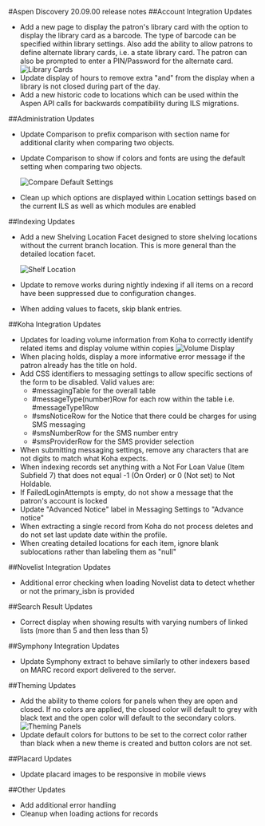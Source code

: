 #Aspen Discovery 20.09.00 release notes
##Account Integration Updates
- Add a new page to display the patron's library card with the option to display the library card as a barcode. The type of barcode can be specified within library settings. Also add the ability to allow patrons to define alternate library cards, i.e. a state library card. The patron can also be prompted to enter a PIN/Password for the alternate card.  
  ![Library Cards](/release_notes/images/20_09_00_library_cards.png)
- Update display of hours to remove extra "and" from the display when a library is not closed during part of the day.
- Add a new historic code to locations which can be used within the Aspen API calls for backwards compatibility during ILS migrations.

##Administration Updates
- Update Comparison to prefix comparison with section name for additional clarity when comparing two objects.
- Update Comparison to show if colors and fonts are using the default setting when comparing two objects.

  ![Compare Default Settings](/release_notes/images/20_09_00_admin_compare_default.png)
- Clean up which options are displayed within Location settings based on the current ILS as well as which modules are enabled

##Indexing Updates
- Add a new Shelving Location Facet designed to store shelving locations without the current branch location.  This is more general than the detailed location facet.

  ![Shelf Location](/release_notes/images/20_09_00_shelf_location.png)
- Update to remove works during nightly indexing if all items on a record have been suppressed due to configuration changes. 
- When adding values to facets, skip blank entries.

##Koha Integration Updates
- Updates for loading volume information from Koha to correctly identify related items and display volume within copies
  ![Volume Display](/release_notes/images/20_09_00_Volume_display.png)
- When placing holds, display a more informative error message if the patron already has the title on hold.
- Add CSS identifiers to messaging settings to allow specific sections of the form to be disabled. Valid values are: 
  - \#messagingTable for the overall table 
  - \#messageType(number)Row for each row within the table i.e. \#messageType1Row
  - \#smsNoticeRow for the Notice that there could be charges for using SMS messaging
  - \#smsNumberRow for the SMS number entry
  - \#smsProviderRow for the SMS provider selection
- When submitting messaging settings, remove any characters that are not digits to match what Koha expects.
- When indexing records set anything with a Not For Loan Value (Item Subfield 7) that does not equal -1 (On Order) or 0 (Not set) to Not Holdable.
- If FailedLoginAttempts is empty, do not show a message that the patron's account is locked
- Update "Advanced Notice" label in Messaging Settings to "Advance notice"
- When extracting a single record from Koha do not process deletes and do not set last update date within the profile. 
- When creating detailed locations for each item, ignore blank sublocations rather than labeling them as "null" 

##Novelist Integration Updates
- Additional error checking when loading Novelist data to detect whether or not the primary_isbn is provided

##Search Result Updates
- Correct display when showing results with varying numbers of linked lists (more than 5 and then less than 5)

##Symphony Integration Updates
- Update Symphony extract to behave similarly to other indexers based on MARC record export delivered to the server.

##Theming Updates
- Add the ability to theme colors for panels when they are open and closed.  If no colors are applied, the closed color will default to grey with black text and the open color will default to the secondary colors. 
  ![Theming Panels](/release_notes/images/20_09_00_theme_panels.png)
- Update default colors for buttons to be set to the correct color rather than black when a new theme is created and button colors are not set.

##Placard Updates
- Update placard images to be responsive in mobile views

##Other Updates
- Add additional error handling
- Cleanup when loading actions for records 